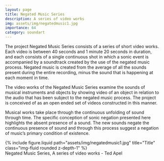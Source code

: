 ```yaml
---
layout: page
title: Negated Music Series
description: A series of video works
img: assets/img/negatedmusic1.jpg
importance: 64
category: soundart
---
```


The project Negated Music Series consists of a series of short video works. Each video is between 40 seconds and 1 minute 20 seconds in duration, and each consists of a single continuous shot in which a sonic event is accompanied by a soundtrack created by the use of the negated music process. Negated music is created from the average of all the sounds present during the entire recording, minus the sound that is happening at each moment in time.

The video works of the Negated Music Series examine the sounds of musical instruments and objects by showing video of an object in relation to the audio that has been subject to the negated music process. The project is conceived of as an open ended set of videos constructed in this manner.

Musical works take place through the continuous unfolding of sound through time. The specific conception of sonic negation presented here highlights the absent presence of a sound. The new sounds negate the continuous presence of sound and through this process suggest a negation of music’s primary condition of existence.



<div class="row">
    <div class="col-sm mt-3 mt-md-0">
        {% include figure.liquid path="assets/img/negatedmusic1.jpg" title="Title" class="img-fluid rounded z-depth-1" %}
    </div>
</div>
<div class="caption">
    Negated Music Series, A series of video works - Ted Apel

</div>



